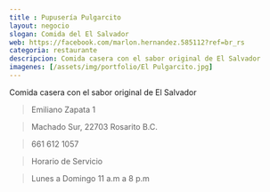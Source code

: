 ```yaml
---
title : Pupusería Pulgarcito
layout: negocio
slogan: Comida del El Salvador
web: https://facebook.com/marlon.hernandez.585112?ref=br_rs
categoria: restaurante
descripcion: Comida casera con el sabor original de El Salvador 
imagenes: [/assets/img/portfolio/El Pulgarcito.jpg]
---
```


Comida casera con el sabor original de El Salvador 

>Emiliano Zapata 1

>Machado Sur, 22703 Rosarito B.C. 

>661 612 1057

>Horario de Servicio 

>Lunes a Domingo 11 a.m a 8 p.m 

